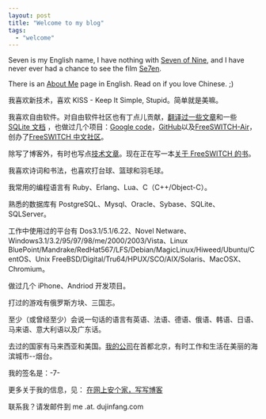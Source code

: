 ```yaml
---
layout: post
title: "Welcome to my blog"
tags:
  - "welcome"
---
```


Seven is my English name, I have nothing with [Seven of Nine](http://en.wikipedia.org/wiki/Seven_of_Nine), and I have never ever had a chance to see the film [Se7en](http://en.wikipedia.org/wiki/Seven_%28film%29).

There is an [About Me](http://about.me/dujinfang) page in English. Read on if you love Chinese. ;)

我喜欢新技术，喜欢 KISS - Keep It Simple, Stupid。简单就是美嘛。

我喜欢自由软件。对自由软件社区也有丁点儿贡献，[翻译过一些文章](/past/2009/12/5/ceng-jing-zai-linuxfocusshang-fan-yi-de-yi-xie-wen-zhang/)和一些[SQLite 文档](http://www.dujinfang.com/sqlite_docs_3_5_4_zh_CN/docs.html)
，也做过几个项目：[Google code](http://code.google.com/u/dujinfang/)，[GitHub](http://github.com/seven1240)以及[FreeSWITCH-Air](http://www.freeswitch.org.cn/download)，创办了[FreeSWITCH 中文社区](http://www.freeswitch.org.cn)。

除写了博客外，有时也写点[技术文章](http://www.infoq.com/cn/articles/rails-voip-system-architecture-and-development)。现在正在写一本[关于 FreeSWITCH 的书](http://www.freeswitch.org.cn/document)。

我喜欢诗词和书法，也喜欢打台球、篮球和羽毛球。

我常用的编程语言有 Ruby、Erlang、Lua、C（C++/Object-C）。

熟悉的数据库有 PostgreSQL、Mysql、Oracle、Sybase、SQLite、SQLServer。

工作中使用过的平台有 Dos3.1/5.1/6.22、Novel Netware、Windows3.1/3.2/95/97/98/me/2000/2003/Vista、Linux BluePoint/Mandrake/RedHat567/LFS/Debian/MagicLinux/Hiweed/Ubuntu/CentOS、Unix FreeBSD/Digital/Tru64/HPUX/SCO/AIX/Solaris、MacOSX、Chromium。

做过几个 iPhone、Andriod 开发项目。

打过的游戏有俄罗斯方块、三国志。

至少（或曾经至少）会说一句话的语言有英语、法语、德语、俄语、韩语、日语、马来语、意大利语以及广东话。

去过的国家有马来西亚和美国。[我的公司](http://x-y-t.com)在首都北京，有时工作和生活在美丽的海滨城市--烟台。

我的签名是：-7-

更多关于我的信息，见：
[在网上安个家，写写博客](/2009/11/07/zai-wang-shang-an-ge-jia-xie-xie-bo-ke.html)


联系我？请发邮件到 me .at. dujinfang.com
